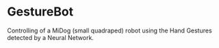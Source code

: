 # GestureBot
Controlling of a MiDog (small quadraped) robot using the Hand Gestures detected by a Neural Network.
